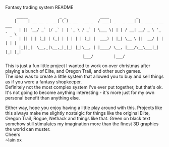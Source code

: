 Fantasy trading system README  
<!-- language: lang-none -->
         _____              _ _               ____            _
        |_   _| __ __ _  __| (_)_ __   __ _  / ___| _   _ ___| |_ ___ _ __ ___
          | || '__/ _` |/ _` | | '_ \ / _` | \___ \| | | / __| __/ _ \ '_ ` _ \
          | || | | (_| | (_| | | | | | (_| |  ___) | |_| \__ \ ||  __/ | | | | |
          |_||_|  \__,_|\__,_|_|_| |_|\__, | |____/ \__, |___/\__\___|_| |_| |_|
                                      |___/         |___/

This is just a fun little project I wanted to work on over christmas after playing a bunch of Elite, and Oregon Trail, and other such games.  
The idea was to create a little system that allowed you to buy and sell things as if you were a fantasy shopkeeper.  
Definitely not the most complex system I've ever put together, but that's ok. It's not going to become anything interesting - it's more just for my own personal benefit than anything else. 

Either way, hope you enjoy having a little play around with this. Projects like this always make me slightly nostalgic for things like the original Elite, Oregon Trail, Rogue, Nethack and things like that. Green on black text somehow still stimulates my imagination more than the finest 3D graphics the world can muster.  
Cheers  
~Iain xx
